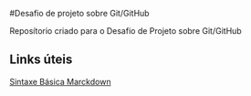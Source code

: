 #Desafio de projeto sobre Git/GitHub 

Reposítorio criado para o Desafio de Projeto sobre Git/GitHub 

## Links úteis 
[Sintaxe Básica Marckdown](https://www.markdownguide.org/basic-syntax)
